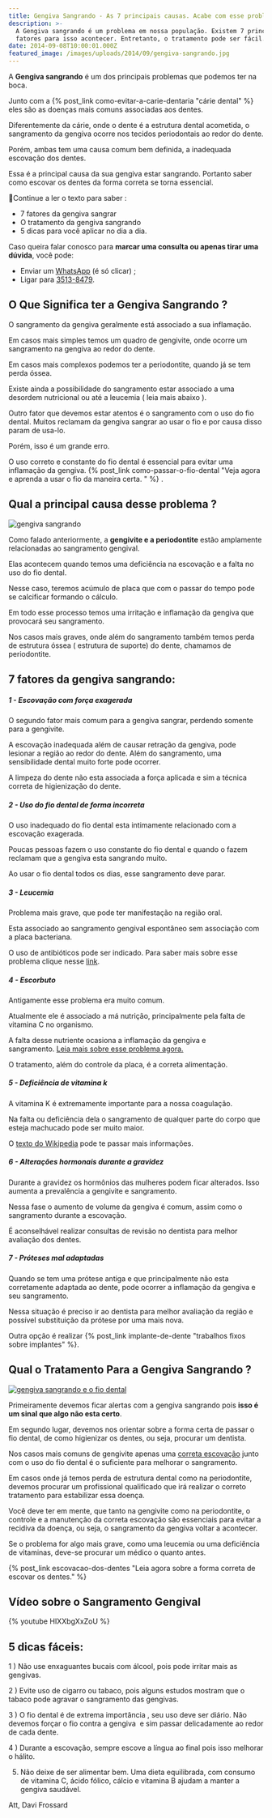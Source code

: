 ```yaml
---
title: Gengiva Sangrando - As 7 principais causas. Acabe com esse problema.
description: >-
  A Gengiva sangrando é um problema em nossa população. Existem 7 principais
  fatores para isso acontecer. Entretanto, o tratamento pode ser fácil.
date: 2014-09-08T10:00:01.000Z
featured_image: /images/uploads/2014/09/gengiva-sangrando.jpg
---
```

A **Gengiva sangrando** é um dos principais problemas que podemos ter na boca. 

Junto com a {% post_link como-evitar-a-carie-dentaria "cárie dental" %} eles são as doenças mais comuns associadas aos dentes. 

Diferentemente da cárie, onde o dente é a estrutura dental acometida, o sangramento da gengiva ocorre nos tecidos periodontais ao redor do dente. 

Porém, ambas tem uma causa comum bem definida, a inadequada escovação dos dentes. 

Essa é a principal causa da sua gengiva estar sangrando. Portanto saber como escovar os dentes da forma correta se torna essencial. 

Continue a ler o texto para saber :

* 7 fatores da gengiva sangrar
* O tratamento da gengiva sangrando
* 5 dicas para você aplicar no dia a dia.

Caso queira falar conosco para **marcar uma consulta ou apenas tirar uma dúvida**, você pode: 

* Enviar um [WhatsApp](https://api.whatsapp.com/send?phone=55021976637803) (é só clicar) ; 
* Ligar para [3513-8479](tel:2135138479).

## O Que Significa ter a Gengiva Sangrando ?

O sangramento da gengiva geralmente está associado a sua inflamação. 

Em casos mais simples temos um quadro de gengivite, onde ocorre um sangramento na gengiva ao redor do dente. 

Em casos mais complexos podemos ter a periodontite, quando já se tem perda óssea. 

Existe ainda a possibilidade do sangramento estar associado a uma desordem nutricional ou até a leucemia ( leia mais abaixo ). 

Outro fator que devemos estar atentos é o sangramento com o uso do fio dental. Muitos reclamam da gengiva sangrar ao usar o fio e por causa disso param de usa-lo. 

Porém, isso é um grande erro. 

O uso correto e constante do fio dental é essencial para evitar uma inflamação da gengiva. {% post_link como-passar-o-fio-dental "Veja agora e aprenda a usar o fio da maneira certa. " %} .

## Qual a principal causa desse problema ?

![gengiva sangrando](/images/uploads/2014/09/sangramento-da-gengiva.jpg) 

Como falado anteriormente, a **gengivite e a periodontite** estão amplamente relacionadas ao sangramento gengival. 

Elas acontecem quando temos uma deficiência na escovação e a falta no uso do fio dental. 

Nesse caso, teremos acúmulo de placa que com o passar do tempo pode se calcificar formando o cálculo. 

Em todo esse processo temos uma irritação e inflamação da gengiva que provocará seu sangramento. 

Nos casos mais graves, onde além do sangramento também temos perda de estrutura óssea ( estrutura de suporte) do dente, chamamos de periodontite.

## 7 fatores da gengiva sangrando: 

##### **1 - Escovação com força exagerada**

O segundo fator mais comum para a gengiva sangrar, perdendo somente para a gengivite. 

A escovação inadequada além de causar retração da gengiva, pode lesionar a região ao redor do dente. Além do sangramento, uma sensibilidade dental muito forte pode ocorrer. 

A limpeza do dente não esta associada a força aplicada e sim a técnica correta de higienização do dente.  

##### **2 - Uso do fio dental de forma incorreta**

O uso inadequado do fio dental esta intimamente relacionado com a escovação exagerada. 

Poucas pessoas fazem o uso constante do fio dental e quando o fazem reclamam que a gengiva esta sangrando muito. 

Ao usar o fio dental todos os dias, esse sangramento deve parar.  

##### **3 - Leucemia**

Problema mais grave, que pode ter manifestação na região oral. 

Esta associado ao sangramento gengival espontâneo sem associação com a placa bacteriana. 

O uso de antibióticos pode ser indicado. Para saber mais sobre esse problema clique nesse [link](http://www.minhavida.com.br/saude/temas/leucemia).  

##### **4 - Escorbuto**

Antigamente esse problema era muito comum. 

Atualmente ele é associado a má nutrição, principalmente pela falta de vitamina C no organismo. 

A falta desse nutriente ocasiona a inflamação da gengiva e sangramento. [Leia mais sobre esse problema agora.](https://www.todabiologia.com/doencas/escorbuto.htm) 

O tratamento, além do controle da placa, é a correta alimentação.  

##### **5 - Deficiência de vitamina k**

A vitamina K é extremamente importante para a nossa coagulação. 

Na falta ou deficiência dela o sangramento de qualquer parte do corpo que esteja machucado pode ser muito maior. 

O [texto do Wikipedia](https://pt.wikipedia.org/wiki/Deficiência_de_vitamina_K) pode te passar mais informações.  

##### **6 - Alterações hormonais durante a gravidez**

Durante a gravidez os hormônios das mulheres podem ficar alterados. Isso aumenta a prevalência a gengivite e sangramento. 

Nessa fase o aumento de volume da gengiva é comum, assim como o sangramento durante a escovação. 

É aconselhável realizar consultas de revisão no dentista para melhor avaliação dos dentes.  

##### **7 - Próteses mal adaptadas**

Quando se tem uma prótese antiga e que principalmente não esta corretamente adaptada ao dente, pode ocorrer a inflamação da gengiva e seu sangramento. 

Nessa situação é preciso ir ao dentista para melhor avaliação da região e possível substituição da prótese por uma mais nova. 

Outra opção é realizar {% post_link implante-de-dente "trabalhos fixos sobre implantes" %}.

## Qual o Tratamento Para a Gengiva Sangrando ?

[![gengiva sangrando e o fio dental](/images/uploads/2014/09/gengiva-sangrando-e-o-fio-dental.jpg)](/images/uploads/2014/09/gengiva-sangrando-e-o-fio-dental.jpg) 

Primeiramente devemos ficar alertas com a gengiva sangrando pois **isso é um sinal que algo não esta certo**. 

Em segundo lugar, devemos nos orientar sobre a forma certa de passar o fio dental, de como higienizar os dentes, ou seja, procurar um dentista. 

Nos casos mais comuns de gengivite apenas uma [correta escovação](/tratamentos/prevencao-e-manutencao/) junto com o uso do fio dental é o suficiente para melhorar o sangramento. 

Em casos onde já temos perda de estrutura dental como na periodontite, devemos procurar um profissional qualificado que irá realizar o correto tratamento para estabilizar essa doença. 

Você deve ter em mente, que tanto na gengivite como na periodontite, o controle e a manutenção da correta escovação são essenciais para evitar a recidiva da doença, ou seja, o sangramento da gengiva voltar a acontecer. 

Se o problema for algo mais grave, como uma leucemia ou uma deficiência de vitaminas, deve-se procurar um médico o quanto antes. 

{% post_link escovacao-dos-dentes "Leia agora sobre a forma correta de escovar os dentes." %}

## Vídeo sobre o Sangramento Gengival

{% youtube HIXXbgXxZoU %}



## 5 dicas fáceis:

1 ) Não use enxaguantes bucais com álcool, pois pode irritar mais as gengivas. 

2 ) Evite uso de cigarro ou tabaco, pois alguns estudos mostram que o tabaco pode agravar o sangramento das gengivas. 

3 ) O fio dental é de extrema importância , seu uso deve ser diário. Não devemos forçar o fio contra a gengiva  e sim passar delicadamente ao redor de cada dente. 

4 ) Durante a escovação, sempre escove a língua ao final pois isso melhorar o hálito. 

5) Não deixe de ser alimentar bem. Uma dieta equilibrada, com consumo de vitamina C, ácido fólico, cálcio e vitamina B ajudam a manter a gengiva saudável. 

Att, Davi Frossard
